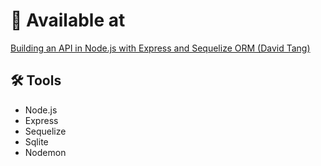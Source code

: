 # 📍 Available at

[Building an API in Node.js with Express and Sequelize ORM (David Tang)](https://www.youtube.com/watch?v=VDgXAw7VynQ)

## 🛠️ Tools

- Node.js
- Express
- Sequelize
- Sqlite
- Nodemon
